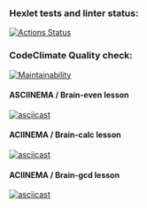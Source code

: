 ### Hexlet tests and linter status:
[![Actions Status](https://github.com/solarxweb/frontend-project-44/actions/workflows/hexlet-check.yml/badge.svg)](https://github.com/solarxweb/frontend-project-44/actions)

### CodeClimate Quality check:
[![Maintainability](https://api.codeclimate.com/v1/badges/5ed1769047cf7b4191d3/maintainability)](https://codeclimate.com/github/solarxweb/frontend-project-44/maintainability)

#### ASCIINEMA / Brain-even lesson 
[![asciicast](https://asciinema.org/a/v8zavtHurqhAdbvr8Ljxneoa7.svg)](https://asciinema.org/a/v8zavtHurqhAdbvr8Ljxneoa7)

#### ACIINEMA / Brain-calc lesson
[![asciicast](https://asciinema.org/a/BZneuTbZBQAA4aY5gqcqxKsIC.svg)](https://asciinema.org/a/BZneuTbZBQAA4aY5gqcqxKsIC)

#### ACIINEMA / Brain-gcd lesson 
[![asciicast](https://asciinema.org/a/SJSoOrLV0qoK1KS0KE95aYtKB.svg)](https://asciinema.org/a/SJSoOrLV0qoK1KS0KE95aYtKB)
